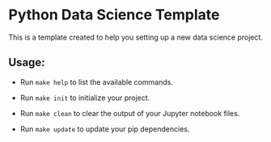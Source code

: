 # Python Data Science Template

This is a template created to help you setting up a new data science project.

## Usage:

- Run `make help` to list the available commands.

- Run `make init` to initialize your project.

- Run `make clean` to clear the output of your Jupyter notebook files.

- Run `make update` to update your pip dependencies.

